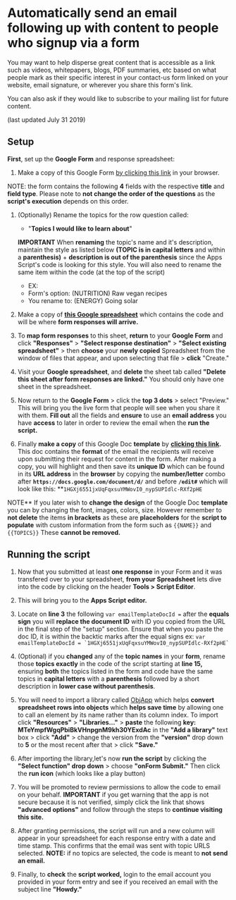 # Automatically send an email following up with content to people who signup via a form

 You may want to help disperse great content that is accessible as a link such as videos, whitepapers, blogs, PDF summaries, etc based on what people mark as their specific interest in your contact-us form linked on your website, email signature, or wherever you share this form's link.

You can also ask if they would like to subscribe to your mailing list for future content.

(last updated July 31 2019)

## Setup

<!-- [START setup] -->

**First**, set up the **Google Form** and response spreadsheet:

1. Make a copy of this Google Form [by clicking this link](https://docs.google.com/forms/u/4/d/1yTz6r7PnKmRthfNwJMdjV9zmSFMAl2u7OetlojIIxpM/copy) in your browser.

NOTE: the form contains the following **4** fields with the respective **title** and **field type**. Please note to **not change the order of the questions** as the **script's execution** depends on this order.

1. (Optionally) Rename the topics for the row question called:

   * "**Topics I would like to learn about**"

   **IMPORTANT** When **renaming** the topic's name and it's description, maintain the style as listed below **(TOPIC is in capital letters** and within a **parenthesis)** + **description is out of the parenthesis** since the Apps Script's code is looking for this style. You will also need to rename the same item within the code (at the top of the script)
      * EX:
      * Form's option: (NUTRITION) Raw vegan recipes
      * You rename to: (ENERGY) Going solar

1. Make a copy of **[this Google spreadsheet](https://docs.google.com/spreadsheets/u/4/d/1rnfooWa1vQtzwBEdLe4d3fdTusoAUcZ8N5rP44OT_cc/copy#gid=725229165)** which contains the code and will be where **form responses will arrive.**

1. To **map form responses** to this sheet, **return** to your **Google Form** and click **"Responses"** > **"Select response destination"** > **"Select existing spreadsheet"** > then **choose** your **newly copied** Spreadsheet from the window of files that appear, and upon selecting that file > **click** "Create."

1. Visit your **Google spreadsheet**, and **delete** the sheet tab called **"Delete this sheet after form responses are linked."** You should only have one sheet in the spreadsheet.

1. Now return to the **Google Form** > click the **top 3 dots** > select "Preview." This will bring you the live form that people will see when you share it with them. **Fill out** all the fields and **ensure** to use an **email address** you have **access** to later in order to review the email when the **run the script.**

1. Finally **make a copy** of this Google Doc **template** by **[clicking this link](https://docs.google.com/document/d/1HGXj6551jxUqFqxsuYMWovI0_nypSUPIdlc-RXf2pHE/copy).** This doc contains the **format** of the email the recipients will receive upon submitting their request for content in the form. After making a copy, you will highlight and then save its **unique ID** which can be found in its **URL address** in the **browser** by copying the **number/letter** combo after **`https://docs.google.com/document/d/`** and before **`/edit#`** which will look like this: **`1HGXj6551jxUqFqxsuYMWovI0_nypSUPIdlc-RXf2pHE`

NOTE** If you later wish to **change the design** of the Google Doc **template** you can by changing the font, images, colors, size. However remember to **not delete** the items **in brackets** as these are **placeholders** for the **script to populate** with custom information from the form such as `{{NAME}}` and `{{TOPICS}}` These **cannot be removed.**

## Running the script

1. Now that you submitted at least **one response** in your Form and it was transfered over to your spreadsheet, **from your Spreadsheet** lets dive into the code by clicking on the header **Tools > Script Editor**.

1. This will bring you to the **Apps Script editor.**

1. Locate on **line 3** the following `var emailTemplateDocId =` after the **equals sign** you will **replace the document ID** with ID you copied from the URL in the final step of the "setup" section. Ensure that when you paste the doc ID, it is within the backtic marks after the equal signs ex: ``var emailTemplateDocId = `1HGXj6551jxUqFqxsuYMWovI0_nypSUPIdlc-RXf2pHE` ``

1. (Optional) if you **changed** any of the **topic names** in your **form**, rename those **topics exactly** in the code of the script starting at **line 15,** ensuring **both** the topics listed in the form and code have the same topics in **capital letters** with a **parenthesis** followed by a short description in **lower case without parenthesis**.

1. You will need to import a library called [ObjApp](https://sites.google.com/site/scriptsexamples/custom-methods/gs-objects) which helps **convert spreadsheet rows into objects** which **helps save time** by allowing one to call an element by its name rather than its column index. To import click **"Resources"** > **"Libraries..."** > **paste** the following **key: MTeYmpfWgqPbiBkVHnpgnM9kh30YExdAc** in the **"Add a library"** text box > click **"Add"** > change the version from the **"version"** drop down to **5** or the most recent after that > click **"Save."**

1. After importing the library,let's now **run the script** by clicking the **"Select function" drop down** > choose **"onForm Submit."** Then click the **run icon** (which looks like a play button)

1. You will be promoted to review permissions to allow the code to email on your behalf. **IMPORTANT** if you get warning that the app is not secure because it is not verified, simply click the link that shows **"advanced options"** and follow through the steps to **continue visiting this site.**

1. After granting permissions, the script will run and a new column will appear in your spreadsheet for each response entry with a date and time stamp. This confirms that the email was sent with topic URLS selected. **NOTE:** if no topics are selected, the code is meant to **not send an email.**

1. Finally, to **check** the **script worked,** login to the email account you provided in your form entry and see if you received an email with the subject line **"Howdy."**
